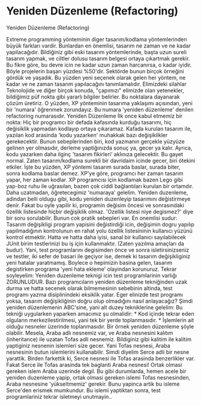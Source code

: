 # Yeniden Düzenleme (Refactoring)


Yeniden Düzenleme (Refactoring)



 Extreme programming yönteminin diger tasarım/kodlama yöntemlerinden büyük farkları vardir. Bunlardan en önemlisi, tasarım ne zaman ve ne kadar yapilacağıdır.              Bildiğiniz gibi eski tasarım yöntemlerinde, başta uzun sureli tasarım yapmak, ve ciltler dolusu tasarım belgesi ortaya çıkartmak gerekir. Bu fikre göre, bu devre icin ne kadar uzun zaman harcanırsa, o kadar iyidir.               Böyle projelerin başarı yüzdesi %50'dir. Sektörde bunun birçok örneğini gördük ve yaşadık.              Bu yüzden yeni seçenek olarak gelen her yöntem, ne kadar ve ne zaman tasarım yapılacağını tanımlamalıdır.          Elimizdeki silahlar          Teknolojide ve diğer birçok konuda, "çapımızı" elimizde olan yetenekler, bildiğimiz püf nokta gibi yararlı bilgiler belirler. Bu noktalara dayanarak çözüm üretiriz. O yüzden, XP yönteminin tasarıma yaklaşımı açısından, yeni bir 'numara' öğrenmek zorundayız. Bu numara 'yeniden düzenleme' denilen refactoring numarasıdır.           Yeniden Düzenleme          İlk once kabul etmemiz bir nokta: Hiç bir programcı bir defada kafasında kurduğu tasarımı, hiç değisiklik yapmadan kodlayıp ortaya çıkaramaz. Kafada kurulan tasarım ile, yazılan kod arasinda 'kodu yazarken' muhakkak bazı değişiklikler gerekecektir. Bunun sebeplerinden biri, kod yazmanın gerçekle yüzyüze gelinen yer olmasıdır, derleme yaptiğınızda sonuç ya, gecer ya kalır. Ayrıca, kodu yazarken daha ilginç 'tasarım fikirleri' aklınıza gelecektir. Bu gayet normal. Zaten tasarım/kodlama surekli bir davridaim icinde gecer, biri ötekini etkiler.              İşte bu yüzden, XP yöntemi tasarım surada baslar, surada biter, sonra kodlama baslar demez. XP'ye göre, programcı her zaman tasarım yapar, her zaman kodlar. XP programcısı için kodlamak bazen Lego gibi yap-boz ruhu ile uğrasılan, bazen çok ciddi bağlantıları kurulan bir ortamdır.               Daha uzatmadan, öğretecegimiz 'numaraya' gelelim. Yeniden duzenleme, adindan belli oldugu gibi, kodu yeniden duzenleyip tasarımını değistirmeye denir. Fakat bu oyle yapilir ki, programin değisim öncesi ve sonrasındaki özellik listesinde hiçbir değişiklik olmaz.              'Ozellik listesi niye degismez?' diye bir soru sorulabilir. Bunun cok pratik sebepleri var. En onemlisi sudur: Tasarım değişikligi program yapisini değistirdiği icin, değişimin dogru yapılıp yapilmadığının kontrolunun en rahat yolu özellik listesininin kullanıcı yüzünü kontrol etmektir. Hatta ve hatta daha iyisi, sanal bir kullanıcı sayılabilecek JUnit birim testlerinizi bu iş için kullanmaktır. (Zaten yazılma amaçları da budur). Yani, test programlarını degisimden  önce ve sonra isletirsinizseniz ve testler, iki sefer de basari ile geçiyor ise, demek ki tasarım değişikliginiz yeni hatalar yaratmamış.               Boylece o hepimizin basina gelen, tasarım degistirken programa 'yeni hata ekleme' olayindan korunuruz.               Tekrar soyleyelim: Yeniden duzenleme teknigi icin test programlarinin varlığı ZORUNLUDUR. Bazı programcıların yeniden düzenleme tekniğinden uzak durma ve hatta secenek olarak bilmemesinin sebebinin altinda, test programı yazma disiplinindeki eksiklik yatar. Eger elinizde test programı yoksa, tasarım değişikliğinin doğru olup olmadığını nasıl anlayacağız?               Şimdi yeniden düzenlemenin ABC'sine, yani alt duzey tekniklerine gelelim: Bu tekniği uygularken yaparken amacımız şu olmalidir:   * Kod içinde tekrar eden olguların merkezilestirilmesi, yani tek bir yerde toplanmasıdır.    * İşlemlerin ait olduğu nesneler üzerinde toplanmasıdır.              Bir örnek yeniden düzenleme şöyle olabilir. Mesela, Araba adlı nesnemiz var, ve Araba nesnesini kalıtım (inheritance) ile uzatan Tofas adli nesnemiz. Bildiginiz gibi kalitim ile kalitim yaptiginiz nesnenin islemleri size gecer. Yani Tofas nesnesi, Araba nesnesinin butun islemlerini kullanabilir.               Simdi diyelim Serce adli bir nesne yarattik. Birden farkettik ki, Serce nesnesi ile Tofas arasinda benzerlikler var. Fakat Serce ile Tofas arasinda tek baglanti Araba nesnesi! Ortak olmasi gereken islem Araba uzerinde degil.               Bu gibi durumlarda, hemen acele bir yeniden duzenleme yapip, ortak olmasi gereken islemi Tofas nesnesinden, Araba nesnesine 'yükseltmemiz' gerekir. Bunu yapinca artik bu isleme Serce'den erismek mumkundur.               Bu islemi yaptiktan sonra, test programlariniz tekrar isletmeyi unutmayin..




